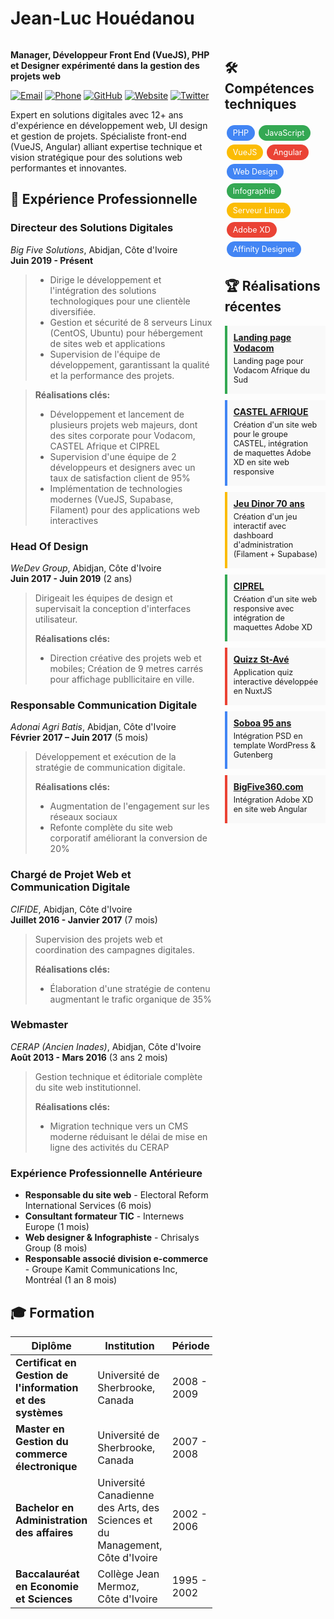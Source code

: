 # **Jean-Luc Houédanou**

<div style="display: flex; flex-wrap: wrap;">
<div style="flex: 2; min-width: 60%; padding-right: 20px;">

**Manager, Développeur Front End (VueJS), PHP et Designer expérimenté dans la gestion des projets web**

[![Email](https://img.shields.io/badge/Email-jeanluc%40houedanou.com-blue)](mailto:jeanluc@houedanou.com)
[![Phone](https://img.shields.io/badge/Phone-%2B225%2007%2048%2034%2082%2021-green)](tel:+22507483482021)
[![GitHub](https://img.shields.io/badge/GitHub-jhouedanou-181717)](https://github.com/jhouedanou)
[![Website](https://img.shields.io/badge/Website-houedanou.com-orange)](https://houedanou.com)
[![Twitter](https://img.shields.io/badge/Twitter-%40afrowebdesigner-1DA1F2)](https://twitter.com/afrowebdesigner)

Expert en solutions digitales avec 12+ ans d'expérience en développement web, UI design et gestion de projets. Spécialiste front-end (VueJS, Angular) alliant expertise technique et vision stratégique pour des solutions web performantes et innovantes.

## 💼 **Expérience Professionnelle**

### **Directeur des Solutions Digitales**
_Big Five Solutions_, Abidjan, Côte d'Ivoire  
**Juin 2019 - Présent**

> - Dirige le développement et l'intégration des solutions technologiques pour une clientèle diversifiée.
> - Gestion et sécurité de 8 serveurs Linux (CentOS, Ubuntu) pour hébergement de sites web et applications
> - Supervision de l'équipe de développement, garantissant la qualité et la performance des projets.

> **Réalisations clés:**
> - Développement et lancement de plusieurs projets web majeurs, dont des sites corporate pour Vodacom, CASTEL Afrique et CIPREL
> - Supervision d'une équipe de 2 développeurs et designers avec un taux de satisfaction client de 95%
> - Implémentation de technologies modernes (VueJS, Supabase, Filament) pour des applications web interactives

### **Head Of Design**
_WeDev Group_, Abidjan, Côte d'Ivoire  
**Juin 2017 - Juin 2019** (2 ans)

> Dirigeait les équipes de design et supervisait la conception d'interfaces utilisateur.
>
> **Réalisations clés:**
> - Direction créative des projets web et mobiles; Création de 9 metres carrés pour affichage publlicitaire en ville.
>

### **Responsable Communication Digitale**
_Adonai Agri Batis_, Abidjan, Côte d'Ivoire  
**Février 2017 – Juin 2017** (5 mois)

> Développement et exécution de la stratégie de communication digitale.
>
> **Réalisations clés:**
> - Augmentation de l'engagement sur les réseaux sociaux
> - Refonte complète du site web corporatif améliorant la conversion de 20%

### **Chargé de Projet Web et Communication Digitale**
_CIFIDE_, Abidjan, Côte d'Ivoire  
**Juillet 2016 - Janvier 2017** (7 mois)

> Supervision des projets web et coordination des campagnes digitales.
>
> **Réalisations clés:**
> - Élaboration d'une stratégie de contenu augmentant le trafic organique de 35%

### **Webmaster**
_CERAP (Ancien Inades)_, Abidjan, Côte d'Ivoire  
**Août 2013 - Mars 2016** (3 ans 2 mois)

> Gestion technique et éditoriale complète du site web institutionnel.
>
> **Réalisations clés:**
> - Migration technique vers un CMS moderne réduisant le délai de mise en ligne des activités du CERAP

### **Expérience Professionnelle Antérieure**

- **Responsable du site web** - Electoral Reform International Services (6 mois)
- **Consultant formateur TIC** - Internews Europe (1 mois)
- **Web designer & Infographiste** - Chrisalys Group (8 mois)
- **Responsable associé division e-commerce** - Groupe Kamit Communications Inc, Montréal (1 an 8 mois)


## 🎓 **Formation**

| Diplôme | Institution | Période |
|---------|-------------|---------|
| **Certificat en Gestion de l'information et des systèmes** | Université de Sherbrooke, Canada | 2008 - 2009 |
| **Master en Gestion du commerce électronique** | Université de Sherbrooke, Canada | 2007 - 2008 |
| **Bachelor en Administration des affaires** | Université Canadienne des Arts, des Sciences et du Management, Côte d'Ivoire | 2002 - 2006 |
| **Baccalauréat en Economie et Sciences** | Collège Jean Mermoz, Côte d'Ivoire | 1995 - 2002 |

</div>
<div style="flex: 1; min-width: 30%;">

## 🛠️ **Compétences techniques**

<div style="display: flex; flex-wrap: wrap; margin-bottom: 15px;">
  <span style="background-color: #4285F4; color: white; margin: 3px; padding: 5px 10px; border-radius: 15px; font-size: 0.9em;">PHP</span>
  <span style="background-color: #34A853; color: white; margin: 3px; padding: 5px 10px; border-radius: 15px; font-size: 0.9em;">JavaScript</span>
  <span style="background-color: #FBBC05; color: white; margin: 3px; padding: 5px 10px; border-radius: 15px; font-size: 0.9em;">VueJS</span>
  <span style="background-color: #EA4335; color: white; margin: 3px; padding: 5px 10px; border-radius: 15px; font-size: 0.9em;">Angular</span>
  <span style="background-color: #4285F4; color: white; margin: 3px; padding: 5px 10px; border-radius: 15px; font-size: 0.9em;">Web Design</span>
  <span style="background-color: #34A853; color: white; margin: 3px; padding: 5px 10px; border-radius: 15px; font-size: 0.9em;">Infographie</span>
  <span style="background-color: #FBBC05; color: white; margin: 3px; padding: 5px 10px; border-radius: 15px; font-size: 0.9em;">Serveur Linux</span>
  <span style="background-color: #EA4335; color: white; margin: 3px; padding: 5px 10px; border-radius: 15px; font-size: 0.9em;">Adobe XD</span>
  <span style="background-color: #4285F4; color: white; margin: 3px; padding: 5px 10px; border-radius: 15px; font-size: 0.9em;">Affinity Designer</span>
</div>

## 🏆 **Réalisations récentes**


<div style="background-color: #f9f9f9; border-left: 4px solid #34A853; padding: 10px; margin-bottom: 10px;">
  <strong><a href="https://txtengage.co.za">Landing page Vodacom</a></strong>
  <p style="font-size: 0.9em; margin: 5px 0;">Landing page pour Vodacom Afrique du Sud</p>
</div>

<div style="background-color: #f9f9f9; border-left: 4px solid #4285F4; padding: 10px; margin-bottom: 10px;">
  <strong><a href="https://castel-afrique.com/">CASTEL AFRIQUE</a></strong>
  <p style="font-size: 0.9em; margin: 5px 0;">Création d'un site web pour le groupe CASTEL, intégration de maquettes Adobe XD en site web responsive</p>
</div>

<div style="background-color: #f9f9f9; border-left: 4px solid #FBBC05; padding: 10px; margin-bottom: 10px;">
  <strong><a href="https://roue.dinorapp.com/">Jeu Dinor 70 ans</a></strong>
  <p style="font-size: 0.9em; margin: 5px 0;">Création d'un jeu interactif avec dashboard d'administration (Filament + Supabase)</p>
</div>


<div style="background-color: #f9f9f9; border-left: 4px solid #34A853; padding: 10px; margin-bottom: 10px;">
  <strong><a href="https://ciprel.com/">CIPREL</a></strong>
  <p style="font-size: 0.9em; margin: 5px 0;">Création d'un site web responsive avec intégration de maquettes Adobe XD</p>
</div>



<div style="background-color: #f9f9f9; border-left: 4px solid #EA4335; padding: 10px; margin-bottom: 10px;">
  <strong><a href="https://quizzstave.netlify.app/">Quizz St-Avé</a></strong>
  <p style="font-size: 0.9em; margin: 5px 0;">Application quiz interactive développée en NuxtJS</p>
</div>

<div style="background-color: #f9f9f9; border-left: 4px solid #4285F4; padding: 10px; margin-bottom: 10px;">
  <strong><a href="https://soboa95ans.sn">Soboa 95 ans</a></strong>
  <p style="font-size: 0.9em; margin: 5px 0;">Intégration PSD en template WordPress & Gutenberg</p>
</div>



<div style="background-color: #f9f9f9; border-left: 4px solid #EA4335; padding: 10px; margin-bottom: 10px;">
  <strong><a href="https://bigfive360.com">BigFive360.com</a></strong>
  <p style="font-size: 0.9em; margin: 5px 0;">Intégration Adobe XD en site web Angular</p>
</div>

</div>
</div>
